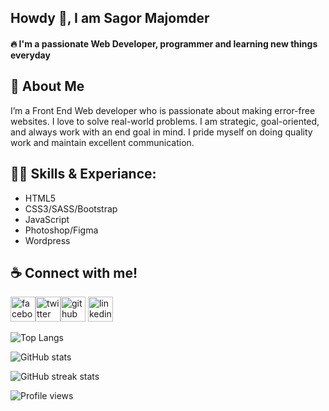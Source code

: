 ## Howdy 👋, I am Sagor Majomder

#### 🔥 I'm a passionate Web Developer, programmer and learning new things everyday

## 🚀 About Me

I’m a Front End Web developer who is passionate about making error-free websites. I love to solve real-world problems. I am strategic, goal-oriented, and always work with an end goal in mind. I pride myself on doing quality work and maintain excellent communication.

## 👨‍💻 Skills & Experiance:

-  HTML5
-  CSS3/SASS/Bootstrap
-  JavaScript
-  Photoshop/Figma
-  Wordpress

## ☕ Connect with me!

[<img src='https://camo.githubusercontent.com/2d1ffa69dd491ebeca01b2098cf8233dd09950ff5895abccd5b455ca442abc59/68747470733a2f2f696d672e736869656c64732e696f2f62616467652f46616365626f6f6b2d3138373746323f7374796c653d666f722d7468652d6261646765266c6f676f3d66616365626f6f6b266c6f676f436f6c6f723d7768697465' alt='facebook' height='40'>](https://www.facebook.com/sagormajomder)[<img src='https://camo.githubusercontent.com/5d03c86f6a75f7cbe80d135d9162fbf6dc46a31253cf30a8e9bb8279b4d574d3/68747470733a2f2f696d672e736869656c64732e696f2f62616467652f547769747465722d3144413146323f7374796c653d666f722d7468652d6261646765266c6f676f3d74776974746572266c6f676f436f6c6f723d7768697465' alt='twitter' height='40'>](https://twitter.com/sagormajomder)[<img src='https://camo.githubusercontent.com/bd2bd127c104ba5c98bb12c70801b075aee1f040009089510f69554300e7ff41/68747470733a2f2f696d672e736869656c64732e696f2f62616467652f4769742d4630353033323f7374796c653d666f722d7468652d6261646765266c6f676f3d676974266c6f676f436f6c6f723d7768697465' alt='github' height='40'>](https://github.com/sagormajomder) [<img src='https://camo.githubusercontent.com/a80d00f23720d0bc9f55481cfcd77ab79e141606829cf16ec43f8cacc7741e46/68747470733a2f2f696d672e736869656c64732e696f2f62616467652f4c696e6b6564496e2d3030373742353f7374796c653d666f722d7468652d6261646765266c6f676f3d6c696e6b6564696e266c6f676f436f6c6f723d7768697465' alt='linkedin' height='40'>](https://www.linkedin.com/in/sagormajomder/)

![Top Langs](https://github-readme-stats.vercel.app/api/top-langs/?username=shovoalways&layout=compact)

![GitHub stats](https://github-readme-stats.vercel.app/api?username=sagormajomder&show_icons=true&count_private=true)

![GitHub streak stats](https://github-readme-streak-stats.herokuapp.com/?user=sagormajomder)

![Profile views](https://gpvc.arturio.dev/sagormajomder)
